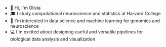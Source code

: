 - 👋 Hi, I'm Olivia
- 🎓 I study computational neuroscience and statistics at Harvard College  
- 🧬 I'm interested in data science and machine learning for genomics and neuroscience
- 💻 I'm excited about designing useful and versatile pipelines for biological data analysis and visualization

<!--
**Olivia-Yoo/Olivia-Yoo** is a ✨ _special_ ✨ repository because its `README.md` (this file) appears on your GitHub profile.

Here are some ideas to get you started:

- 🔭 I’m currently working on ...
- 🌱 I’m currently learning ...
- 👯 I’m looking to collaborate on ...
- 🤔 I’m looking for help with ...
- 💬 Ask me about ...
- 📫 How to reach me: ...
- 😄 Pronouns: ...
- ⚡ Fun fact: ...
-->

